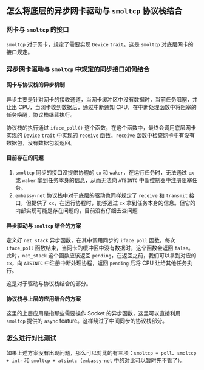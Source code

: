 ## 怎么将底层的异步网卡驱动与 `smoltcp` 协议栈结合

### 网卡与 `smoltcp` 的接口

`smoltcp` 对于网卡，规定了需要实现 `Device` `trait`。这是 `smoltcp` 对底层网卡的接口规定。

### 异步网卡驱动与 `smoltcp` 中规定的同步接口如何结合

#### 网卡与协议栈的异步机制

异步主要是针对网卡的接收通道，当网卡缓冲区中没有数据时，当前任务阻塞，并让出 CPU，当网卡收到数据后，通过中断通知 CPU，在中断处理函数中将阻塞的任务唤醒，协议栈继续执行。

协议栈的执行通过 `iface_poll()` 这个函数，在这个函数中，最终会调用底层网卡实现的 `Device` `trait` 中实现的 `receive` 函数。`receive` 函数中检查网卡中有没有数据包，没有数据包就返回。

#### 目前存在的问题

1. `smoltcp` 同步的接口没提供协程的 `cx` 和 `waker`，在运行任务时，无法通过 `cx` 或 `waker` 拿到任务本身的信息，从而无法向 `ATSINTC` 中断控制器中注册阻塞任务。
2. `embassy-net` 协议栈中对于底层的驱动也同样规定了 `receive` 和 `transmit` 接口，但提供了 `cx`，在运行协程时，能够通过 `cx` 拿到任务本身的信息。但它的内部实现可能是存在问题的，目前没有仔细去查问题

#### 异步驱动与 `smoltcp` 结合的方案

定义好 `net_stack` 异步函数，在其中调用同步的 `iface_poll` 函数，每次 `iface_poll` 函数结束，当网卡的缓冲区中没有数据时，这个函数会返回 `false`。此时，`net_stack` 这个函数应该返回 `pending`，在返回之前，我们可以拿到对应的 `cx`，向 `ATSINTC` 中注册中断处理协程，返回 `pending` 后将 CPU 让给其他任务执行。

这是对于驱动与协议栈结合的部分。

#### 协议栈与上层的应用结合的方案

这里的上层应用是指那些需要操作 Socket 的异步函数，这里可以直接利用 `smoltcp` 提供的 `async` feature。这样绕过了中间同步的协议栈部分。

### 怎么进行对比测试

如果上述方案没有出现问题，那么可以对比的有三项：`smoltcp + poll`、`smoltcp + intr` 和 `smoltcp + atsintc`（`embassy-net` 中的对比可以暂时先不管了）。

